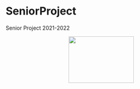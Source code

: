# SeniorProject
Senior Project 2021-2022
<p align="center">
<img src="https://i.ibb.co/jZ2wvX0/NEWEV-AT.png" width="172" height="123">
</p>
